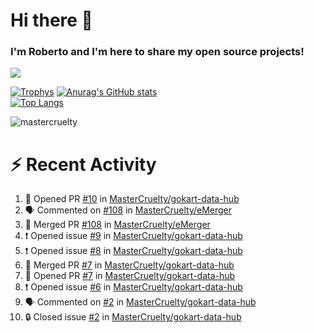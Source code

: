 # Hi there 👋
### I'm Roberto and I'm here to share my open source projects!

<img src="https://komarev.com/ghpvc/?username=mastercruelty&label=Profile views&color=0e75b6"><br>

[![Trophys](https://github-profile-trophy.vercel.app/?username=mastercruelty)](https://github.com/ryo-ma/github-profile-trophy)
[![Anurag's GitHub stats](https://github-readme-stats.vercel.app/api?username=mastercruelty&show_icons=true&theme=tokyonight)](https://github.com/anuraghazra/github-readme-stats)<br>
[![Top Langs](https://github-readme-stats.vercel.app/api/top-langs/?username=mastercruelty&langs_count=10&hide=jupyter%20notebook&exclude_repo=Alarm-project&layout=compact&theme=tokyonight)](https://github.com/anuraghazra/github-readme-stats)
<p><img align="center" src="https://github-readme-streak-stats.herokuapp.com/?user=mastercruelty&" alt="mastercruelty" /></p>

# :zap: Recent Activity
<!--START_SECTION:activity-->
1. 💪 Opened PR [#10](https://github.com/MasterCruelty/gokart-data-hub/pull/10) in [MasterCruelty/gokart-data-hub](https://github.com/MasterCruelty/gokart-data-hub)
2. 🗣 Commented on [#108](https://github.com/MasterCruelty/eMerger/pull/108#issuecomment-1977588738) in [MasterCruelty/eMerger](https://github.com/MasterCruelty/eMerger)
3. 🎉 Merged PR [#108](https://github.com/MasterCruelty/eMerger/pull/108) in [MasterCruelty/eMerger](https://github.com/MasterCruelty/eMerger)
4. ❗ Opened issue [#9](https://github.com/MasterCruelty/gokart-data-hub/issues/9) in [MasterCruelty/gokart-data-hub](https://github.com/MasterCruelty/gokart-data-hub)
5. ❗ Opened issue [#8](https://github.com/MasterCruelty/gokart-data-hub/issues/8) in [MasterCruelty/gokart-data-hub](https://github.com/MasterCruelty/gokart-data-hub)
6. 🎉 Merged PR [#7](https://github.com/MasterCruelty/gokart-data-hub/pull/7) in [MasterCruelty/gokart-data-hub](https://github.com/MasterCruelty/gokart-data-hub)
7. 💪 Opened PR [#7](https://github.com/MasterCruelty/gokart-data-hub/pull/7) in [MasterCruelty/gokart-data-hub](https://github.com/MasterCruelty/gokart-data-hub)
8. ❗ Opened issue [#6](https://github.com/MasterCruelty/gokart-data-hub/issues/6) in [MasterCruelty/gokart-data-hub](https://github.com/MasterCruelty/gokart-data-hub)
9. 🗣 Commented on [#2](https://github.com/MasterCruelty/gokart-data-hub/issues/2#issuecomment-1962759659) in [MasterCruelty/gokart-data-hub](https://github.com/MasterCruelty/gokart-data-hub)
10. 🔒 Closed issue [#2](https://github.com/MasterCruelty/gokart-data-hub/issues/2) in [MasterCruelty/gokart-data-hub](https://github.com/MasterCruelty/gokart-data-hub)
<!--END_SECTION:activity-->
